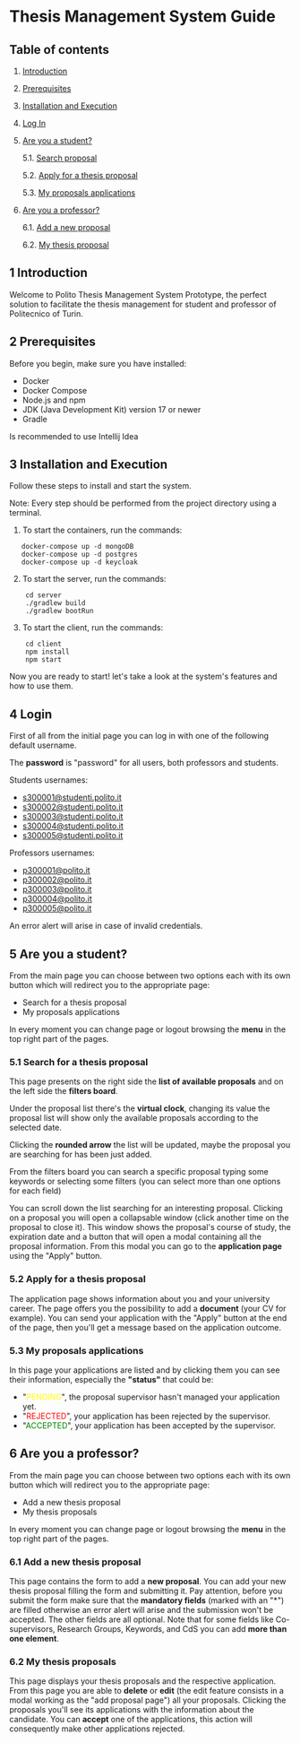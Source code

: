 # Thesis Management System Guide

## Table of contents

1. [Introduction](#introduction)
2. [Prerequisites](#prerequisites)
3. [Installation and Execution](#installation)
4. [Log In](#login)
5. [Are you a student?](#student)

   5.1. [Search proposal](#search)
   
   5.2. [Apply for a thesis proposal](#apply)

   5.3. [My proposals applications](#apps)
7. [Are you a professor?](#professor)

   6.1. [Add a new proposal](#add)

   6.2. [My thesis proposal](#props)

## 1 Introduction <a name="introduction"></a>

Welcome to Polito Thesis Management System Prototype, the perfect solution to facilitate the thesis management for
student and professor of Politecnico of Turin.

## 2 Prerequisites <a name="prerequisites"></a>

Before you begin, make sure you have installed:

- Docker
- Docker Compose
- Node.js and npm
- JDK (Java Development Kit) version 17 or newer
- Gradle

Is recommended to use Intellij Idea

## 3 Installation and Execution <a name="installation"></a>

Follow these steps to install and start the system.

Note: Every step should be performed from the project directory using a terminal.

1. To start the containers, run the commands:
```
   docker-compose up -d mongoDB
   docker-compose up -d postgres
   docker-compose up -d keycloak
```
2. To start the server, run the commands:
``` 
    cd server
    ./gradlew build
    ./gradlew bootRun
```
3. To start the client, run the commands:
```
    cd client
    npm install
    npm start
```

Now you are ready to start! let's take a look at the system's features and how to use them.

## 4 Login <a name="login"/>

First of all from the initial page you can log in with one of the following default username.

The **password** is "password" for all users, both professors and students.

Students usernames:
- s300001@studenti.polito.it
- s300002@studenti.polito.it
- s300003@studenti.polito.it
- s300004@studenti.polito.it
- s300005@studenti.polito.it

Professors usernames:
- p300001@polito.it
- p300002@polito.it
- p300003@polito.it
- p300004@polito.it
- p300005@polito.it

An error alert will arise in case of invalid credentials.

## 5 Are you a student? <a name="student"/>

From the main page you can choose between two options each with its own button which will redirect you to the
appropriate page:

- Search for a thesis proposal
- My proposals applications

In every moment you can change page or logout browsing the **menu** in the top right part of the pages.

### 5.1 Search for a thesis proposal <a name="search"/>

This page presents on the right side the **list of available proposals** and on the left side the **filters board**.

Under the proposal list there's the **virtual clock**, changing its value the proposal list will show only the available
proposals according to the selected date.

Clicking the **rounded arrow** the list will be updated, maybe the proposal you are searching for has been just added. 

From the filters board you can search a specific proposal typing some keywords or selecting some filters (you can select
more than one options for each field)

You can scroll down the list searching for an interesting proposal. Clicking on a proposal you will open a collapsable
window (click another time on the proposal to close it). This window shows the proposal's course of study, the
expiration date and a button that will open a modal containing all the proposal information. From this modal you can
go to the **application page** using the "Apply" button.

### 5.2 Apply for a thesis proposal <a name="apply"/>

The application page shows information about you and your university career. The page offers you the possibility to
add a **document** (your CV for example).
You can send your application with the "Apply" button at the end of the page, then you'll get a message based on the
application outcome.

### 5.3 My proposals applications <a name="apps"/>

In this page your applications are listed and by clicking them you can see their information, especially the **"status"**
that could be:
- "<span style="color:yellow">PENDING</span>", the proposal supervisor hasn't managed your application yet.
- "<span style="color:red">REJECTED</span>", your application has been rejected by the supervisor.
- "<span style="color:green">ACCEPTED</span>", your application has been accepted by the supervisor.

## 6 Are you a professor? <a name="professor"/>

From the main page you can choose between two options each with its own button which will redirect you to the
appropriate page:

- Add a new thesis proposal
- My thesis proposals

In every moment you can change page or logout browsing the **menu** in the top right part of the pages.

### 6.1 Add a new thesis proposal <a name="add"/>

This page contains the form to add a **new proposal**. You can add your new thesis proposal filling the form and
submitting it. Pay attention, before you submit the form make sure that the **mandatory fields** (marked with an "*")
are filled otherwise an error alert will arise and the submission won't be accepted. The other fields are all optional.
Note that for some fields like Co-supervisors, Research Groups, Keywords, and CdS you can add **more than one element**.

### 6.2 My thesis proposals <a name="props"/>

This page displays your thesis proposals and the respective application. From this page you are able to **delete** or
**edit** (the edit feature consists in a modal working as the "add proposal page") all your proposals. Clicking the
proposals you'll see its applications with the information about the candidate. You can **accept** one of the
applications, this action will consequently make other applications rejected.
